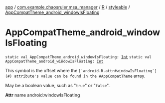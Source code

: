 [app](../../../index.md) / [com.example.chaosruler.msa_manager](../../index.md) / [R](../index.md) / [styleable](index.md) / [AppCompatTheme_android_windowIsFloating](.)

# AppCompatTheme_android_windowIsFloating

`static val AppCompatTheme_android_windowIsFloating: `[`Int`](https://kotlinlang.org/api/latest/jvm/stdlib/kotlin/-int/index.html)
`static val AppCompatTheme_android_windowIsFloating: `[`Int`](https://kotlinlang.org/api/latest/jvm/stdlib/kotlin/-int/index.html)

This symbol is the offset where the ``[`android.R.attr#windowIsFloating`](#) attribute's value can be found in the ``[`#AppCompatTheme`](-app-compat-theme.md) array.

May be a boolean value, such as "`true`" or "`false`".

**Attr**
name android:windowIsFloating

